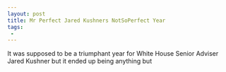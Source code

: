 ```yaml
---
layout: post
title: Mr Perfect Jared Kushners NotSoPerfect Year
tags:
 -
---
```

It was supposed to be a triumphant year for White House Senior Adviser Jared Kushner  but it ended up being anything but
